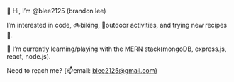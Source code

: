 👋 Hi, I’m @blee2125 (brandon lee)

I’m interested in code, 🚲biking, 🛶outdoor activities, and trying new recipes🥑.

🌱 I’m currently learning/playing with the MERN stack(mongoDB, express.js, react, node.js).

Need to reach me? {📫email: blee2125@gmail.com}

<!---
blee2125/blee2125 is a ✨ special ✨ repository because its `README.md` (this file) appears on your GitHub profile.
You can click the Preview link to take a look at your changes.
--->
